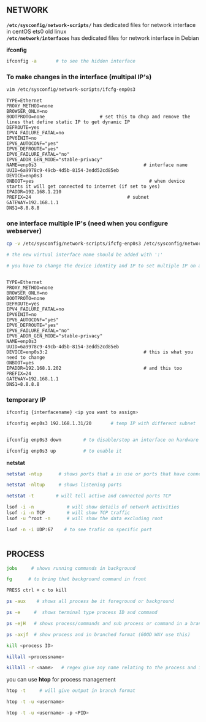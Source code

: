 

## NETWORK

**`/etc/sysconfig/network-scripts/`**  has dedicated files for network interface in centOS ets0 old linux         
**`/etc/network/interfaces`**   has dedicated files for network interface in Debian

**ifconfig**

```bash
ifconfig -a       # to see the hidden interface
```
### To make changes in the interface (multipal IP's)
```bash
vim /etc/sysconfig/network-scripts/ifcfg-enp0s3
```

```
TYPE=Ethernet
PROXY_METHOD=none
BROWSER_ONLY=no
BOOTPROTO=none                    # set this to dhcp and remove the lines that define static IP to get dynamic IP
DEFROUTE=yes
IPV4_FAILURE_FATAL=no
IPV6INIT=no
IPV6_AUTOCONF="yes"
IPV6_DEFROUTE="yes"
IPV6_FAILURE_FATAL="no"
IPV6_ADDR_GEN_MODE="stable-privacy"
NAME=enp0s3                                       # interface name
UUID=6a9978c9-49cb-4d5b-8154-3edd52cd85eb
DEVICE=enp0s3
ONBOOT=yes                                          # when device starts it will get connected to internet (if set to yes)
IPADDR=192.168.1.210
PREFIX=24                                   # subnet
GATEWAY=192.168.1.1
DNS1=8.8.8.8
```

### one interface multiple IP's  (need when you configure webserver)

```bash
cp -v /etc/sysconfig/network-scripts/ifcfg-enp0s3 /etc/sysconfig/network-scripts/ifcfg-enp0s3:1

# the new virtual interface name should be added with ':'  

# you have to change the device identity and IP to set multiple IP on a single interface
```

```

TYPE=Ethernet
PROXY_METHOD=none
BROWSER_ONLY=no
BOOTPROTO=none
DEFROUTE=yes
IPV4_FAILURE_FATAL=no
IPV6INIT=no
IPV6_AUTOCONF="yes"
IPV6_DEFROUTE="yes"
IPV6_FAILURE_FATAL="no"
IPV6_ADDR_GEN_MODE="stable-privacy"
NAME=enp0s3
UUID=6a9978c9-49cb-4d5b-8154-3edd52cd85eb
DEVICE=enp0s3:2                                   # this is what you need to change
ONBOOT=yes
IPADDR=192.168.1.202                              # and this too
PREFIX=24
GATEWAY=192.168.1.1
DNS1=8.8.8.8

```
### temporary IP

```bash
ifconfig {interfacename} <ip you want to assign>

```

```bash
ifconfig enp0s3 192.168.1.31/20       # temp IP with different subnet
```
```bash

ifconfig enp0s3 down        # to disable/stop an interface on hardware level

ifconfig enp0s3 up          # to enable it
```


**netstat**

```bash
netstat -ntup      # shows ports that a in use or ports that have connection established
```
```bash
netstat -nltup     # shows listening ports
```

```bash 
netstat -t        # will tell active and connected ports TCP
```
```bash
lsof -i -n            # will show details of network activities
lsof -i -n TCP        # will show TCP traffic
lsof -u ^root -n      # will show the data excluding root

```
```bash 
lsof -n -i UDP:67    # to see trafic on specific port
```

```bash

```

## PROCESS


```bash
jobs     # shows running commands in background 

fg      # to bring that background command in front

PRESS ctrl + c to kill 
```

```bash
ps -aux    # shows all process be it foreground or background
```

```bash
ps -e     #  shows terminal type process ID and command
```

```bash
ps -ejH   # shows process/commands and sub process or command in a branch format
```
```bash
ps -axjf  # show process and in branched format (GOOD WAY use this)
```
```bash
kill <process ID>
```
```bash
killall <processname>
```
```bash 
killall -r <name>   # regex give any name relating to the process and it will match the regex
```
you can use **htop** for process management

```bash 
htop -t     # will give output in branch format 
```

```bash 
htop -t -u <username>
```

```bash
htop -t -u <username> -p <PID>
```
```bash

```
